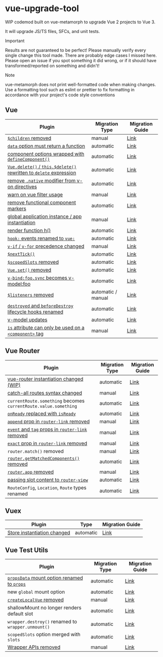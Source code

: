 # vue-upgrade-tool

WIP codemod built on vue-metamorph to upgrade Vue 2 projects to Vue 3.

It will upgrade JS/TS files, SFCs, and unit tests.

> [!IMPORTANT]
> Results are not guaranteed to be perfect! Please manually verify every single change this tool made. There are probably edge cases I missed here. Please open an issue if you spot something it did wrong, or if it should have transformed/reported on something and didn't!



> [!NOTE]
> vue-metamorph does not print well-formatted code when making changes. Use a formatting tool such as eslint or prettier to fix formatting in accordance with your project's code style conventions

## Vue

| Plugin | Migration Type | Migration Guide |
| - | - | - |
| [`$children` removed](./src/plugins/vue/children.spec.ts) | manual | [Link](https://v3-migration.vuejs.org/breaking-changes/children.html) |
| [`data` option must return a function](./src/plugins/vue/data-function.spec.ts) | automatic | [Link](https://v3-migration.vuejs.org/breaking-changes/data-option.html) |
| [component options wrapped with `defineComponent()`](./src/plugins/vue/defineComponent.spec.ts) | automatic | [Link](https://v3-migration.vuejs.org/breaking-changes/global-api.html#type-inference) |
| [`Vue.delete()` / `this.$delete()` rewritten to `delete` expression](./src/plugins/vue/delete.spec.ts) | automatic | [Link](https://v3-migration.vuejs.org/breaking-changes/#removed-apis) |
| [remove `.native` modifier from v-on directives](./src/plugins/vue/event-listeners-native.spec.ts) | automatic | [Link](https://v3-migration.vuejs.org/breaking-changes/v-on-native-modifier-removed.html) |
| [warn on vue filter usage](./src/plugins/vue/filters.spec.ts) | manual | [Link](https://v3-migration.vuejs.org/breaking-changes/filters.html) |
| [remove functional component markers](./src/plugins/vue/functional-component.spec.ts) | automatic | [Link](https://v3-migration.vuejs.org/breaking-changes/functional-components.html) |
| [global application instance / app instantiation](./src/plugins/vue/global.spec.ts) | manual | [Link](https://v3-migration.vuejs.org/breaking-changes/global-api.html) |
| [render function h()](./src/plugins/vue/h.spec.ts) | automatic | [Link](https://v3-migration.vuejs.org/breaking-changes/render-function-api.html) |
| [`hook:` events renamed to `vue:`](./src/plugins/vue/hook-events.spec.ts) | automatic | [Link](https://v3-migration.vuejs.org/breaking-changes/vnode-lifecycle-events.html) |
| [`v-if` / `v-for` precedence changed](./src/plugins/vue/if-for-precedence.spec.ts) | manual | [Link](https://v3-migration.vuejs.org/breaking-changes/v-if-v-for.html) |
| [`$nextTick()`](./src/plugins/vue/nextTick.spec.ts) | automatic | [Link](https://v3-migration.vuejs.org/breaking-changes/global-api-treeshaking.html#_3-x-syntax) |
| [`$scopedSlots` removed](./src/plugins/vue/scopedSlots.spec.ts) | automatic | [Link](https://v3-migration.vuejs.org/breaking-changes/slots-unification.html#slots-unification) |
| [`Vue.set()` removed](./src/plugins/vue/set.spec.ts) | automatic | [Link](https://v3-migration.vuejs.org/breaking-changes/#removed-apis) |
| [`v-bind:foo.sync` becomes v-model:foo](./src/plugins/vue/v-bind-sync.spec.ts) | automatic | [Link](https://v3-migration.vuejs.org/breaking-changes/v-model.html) |
| [`$listeners` removed](./src/plugins/vue/listeners.spec.ts) | automatic / manual | [Link](https://v3-migration.vuejs.org/breaking-changes/listeners-removed) |
| [`destroyed` and `beforeDestroy` lifecycle hooks renamed](./src/plugins/vue/lifecycle-hooks.spec.ts) | automatic | [Link](https://v3-migration.vuejs.org/breaking-changes/#other-minor-changes) |
| [v-model updates](./src/plugins/vue/v-model.spec.ts) | automatic | [Link](https://v3-migration.vuejs.org/breaking-changes/v-model.html) |
| [`is` attribute can only be used on a `<component>` tag](./src/plugins/vue/is-attribute.spec.ts) | manual | [Link](https://v3-migration.vuejs.org/breaking-changes/custom-elements-interop.html#customized-built-in-elements)

## Vue Router

| Plugin | Migration Type | Migration Guide |
| - | - | - |
| [vue-router instantiation changed (WIP)](./src/plugins/vue-router/instantiation.spec.ts) | automatic | [Link](https://router.vuejs.org/guide/migration/#new-Router-becomes-createRouter) |
| [catch-all routes syntax changed](./src/plugins/vue-router/catch-all.spec.ts) | manual | [Link](https://router.vuejs.org/guide/migration/#Removed-star-or-catch-all-routes) |
| `currentRoute.something` becomes `currentRoute.value.something` | automatic | [Link](https://router.vuejs.org/guide/migration/#Removed-star-or-catch-all-routes) |
| [`onReady` replaced with `isReady`](./src/plugins/vue-router/onReady.spec.ts) | automatic | [Link](https://router.vuejs.org/guide/migration/#Replaced-onReady-with-isReady) |
| [`append` prop in `router-link` removed](./src/plugins/vue-router/router-link-props.spec.ts) | manual | [Link](https://router.vuejs.org/guide/migration/#Removal-of-append-prop-in-router-link-) |
| [`event` and `tag` props in `router-link` removed](./src/plugins/vue-router/router-link-props.spec.ts) | manual | [Link](https://router.vuejs.org/guide/migration/#Removal-of-event-and-tag-props-in-router-link-) |
| [`exact` prop in `router-link` removed](./src/plugins/vue-router/router-link-props.spec.ts) | manual | [Link](https://router.vuejs.org/guide/migration/#Removal-of-the-exact-prop-in-router-link-) |
| `router.match()` removed | manual | [Link](https://router.vuejs.org/guide/migration/#Removal-of-router-match-and-changes-to-router-resolve) |
| [`router.getMatchedComponents()` removed](./src/plugins/vue-router/getMatchedComponents.spec.ts) | automatic | [Link](https://router.vuejs.org/guide/migration/#Removal-of-router-getMatchedComponents-) |
| [`router.app` removed](./src/plugins/vue-router/router-app.spec.ts) | manual | [Link](https://router.vuejs.org/guide/migration/#Removal-of-router-app) |
| [passing slot content to `router-view`](./src/plugins/vue-router/router-view-slot-content.spec.ts) | automatic | [Link](https://router.vuejs.org/guide/migration/#Passing-content-to-route-components-slot-) |
| `RouteConfig`, `Location`, `Route` types renamed | automatic | [Link](https://router.vuejs.org/guide/migration/#TypeScript-changes) |

## Vuex

| Plugin | Type | Migration Guide |
| - | - | - |
| [Store instantiation changed](./src/plugins/vuex/instantiation.spec.ts) | automatic | [Link](https://vuex.vuejs.org/guide/migrating-to-4-0-from-3-x.html#installation-process) |

## Vue Test Utils

| Plugin | Migration Type | Migration Guide |
| - | - | - |
| [`propsData` mount option renamed to `props`](./src/plugins/vue-test-utils/propsData.spec.ts) | automatic | [Link](https://test-utils.vuejs.org/migration/#propsData-is-now-props) |
| new `global` mount option | automatic | [Link](https://test-utils.vuejs.org/migration/#mocks-and-stubs-are-now-in-global) |
| [`createLocalVue` removed](./src/plugins/vue-test-utils/createLocalVue.spec.ts) | manual | [Link](https://test-utils.vuejs.org/migration/#No-more-createLocalVue) |
| shallowMount no longer renders default slot | automatic | [Link](https://test-utils.vuejs.org/migration/#shallowMount-and-renderStubDefaultSlot) |
| `wrapper.destroy()` renamed to `wrapper.unmount()` | automatic | [Link](https://test-utils.vuejs.org/migration/#destroy-is-now-unmount-to-match-Vue-3) |
| `scopedSlots` option merged with `slots` | automatic | [Link](https://test-utils.vuejs.org/migration/#scopedSlots-is-now-merged-with-slots) |
| [Wrapper APIs removed](./src/plugins/vue-test-utils/wrapperDestroy.spec.ts) | manual | [Link](https://test-utils.vuejs.org/migration/#Wrapper-API-mount-) |